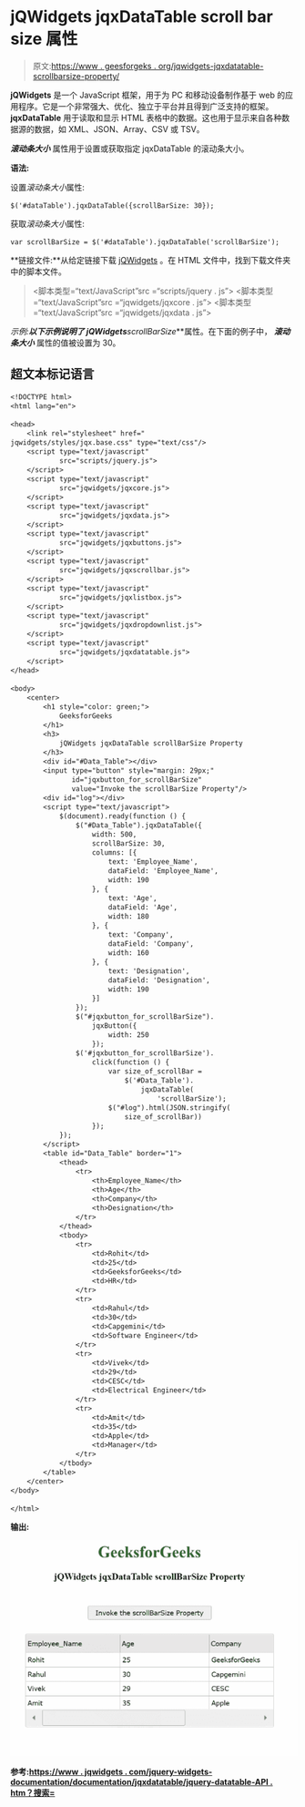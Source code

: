 # jQWidgets jqxDataTable scroll bar size 属性

> 原文:[https://www . geesforgeks . org/jqwidgets-jqxdatatable-scrollbarsize-property/](https://www.geeksforgeeks.org/jqwidgets-jqxdatatable-scrollbarsize-property/)

**jQWidgets** 是一个 JavaScript 框架，用于为 PC 和移动设备制作基于 web 的应用程序。它是一个非常强大、优化、独立于平台并且得到广泛支持的框架。 **jqxDataTable** 用于读取和显示 HTML 表格中的数据。这也用于显示来自各种数据源的数据，如 XML、JSON、Array、CSV 或 TSV。

***滚动条大小*** 属性用于设置或获取指定 jqxDataTable 的滚动条大小。

**语法:**

设置*滚动条大小*属性:

```
$('#dataTable').jqxDataTable({scrollBarSize: 30});  
```

获取*滚动条大小*属性:

```
var scrollBarSize = $('#dataTable').jqxDataTable('scrollBarSize'); 
```

**链接文件:**从给定链接下载 [jQWidgets](https://www.jqwidgets.com/download/) 。在 HTML 文件中，找到下载文件夹中的脚本文件。

> <link rel="”stylesheet”" href="”jqwidgets/styles/jqx.base.css”" type="”text/css”">
> <脚本类型=“text/JavaScript”src =“scripts/jquery . js”></script>
> <脚本类型=“text/JavaScript”src =“jqwidgets/jqxcore . js”></script>
> <脚本类型=“text/JavaScript”src =“jqwidgets/jqxdata . js”>

**示例:**以下示例说明了 jQWidgets***scrollBarSize***属性。在下面的例子中， ***滚动条大小*** 属性的值被设置为 30。

## 超文本标记语言

```
<!DOCTYPE html>
<html lang="en">

<head>
    <link rel="stylesheet" href="
jqwidgets/styles/jqx.base.css" type="text/css"/>
    <script type="text/javascript" 
            src="scripts/jquery.js">
    </script>
    <script type="text/javascript" 
            src="jqwidgets/jqxcore.js">
    </script>
    <script type="text/javascript" 
            src="jqwidgets/jqxdata.js">
    </script>
    <script type="text/javascript" 
            src="jqwidgets/jqxbuttons.js">
    </script>
    <script type="text/javascript" 
            src="jqwidgets/jqxscrollbar.js">
    </script>
    <script type="text/javascript" 
            src="jqwidgets/jqxlistbox.js">
    </script>
    <script type="text/javascript" 
            src="jqwidgets/jqxdropdownlist.js">
    </script>
    <script type="text/javascript" 
            src="jqwidgets/jqxdatatable.js">
    </script>
</head>

<body>
    <center>
        <h1 style="color: green;">
            GeeksforGeeks
        </h1>
        <h3>
            jQWidgets jqxDataTable scrollBarSize Property
        </h3>
        <div id="#Data_Table"></div>
        <input type="button" style="margin: 29px;" 
               id="jqxbutton_for_scrollBarSize"
               value="Invoke the scrollBarSize Property"/>
        <div id="log"></div>
        <script type="text/javascript">
            $(document).ready(function () {
                $("#Data_Table").jqxDataTable({
                    width: 500,
                    scrollBarSize: 30,
                    columns: [{
                        text: 'Employee_Name',
                        dataField: 'Employee_Name',
                        width: 190
                    }, {
                        text: 'Age',
                        dataField: 'Age',
                        width: 180
                    }, {
                        text: 'Company',
                        dataField: 'Company',
                        width: 160
                    }, {
                        text: 'Designation',
                        dataField: 'Designation',
                        width: 190
                    }]
                });
                $("#jqxbutton_for_scrollBarSize").
                    jqxButton({
                        width: 250
                    });
                $('#jqxbutton_for_scrollBarSize').
                    click(function () {
                        var size_of_scrollBar =
                            $('#Data_Table').
                                jqxDataTable(
                                    'scrollBarSize');
                        $("#log").html(JSON.stringify(
                            size_of_scrollBar))
                    });
            });
        </script>
        <table id="Data_Table" border="1">
            <thead>
                <tr>
                    <th>Employee_Name</th>
                    <th>Age</th>
                    <th>Company</th>
                    <th>Designation</th>
                </tr>
            </thead>
            <tbody>
                <tr>
                    <td>Rohit</td>
                    <td>25</td>
                    <td>GeeksforGeeks</td>
                    <td>HR</td>
                </tr>
                <tr>
                    <td>Rahul</td>
                    <td>30</td>
                    <td>Capgemini</td>
                    <td>Software Engineer</td>
                </tr>
                <tr>
                    <td>Vivek</td>
                    <td>29</td>
                    <td>CESC</td>
                    <td>Electrical Engineer</td>
                </tr>
                <tr>
                    <td>Amit</td>
                    <td>35</td>
                    <td>Apple</td>
                    <td>Manager</td>
                </tr>
            </tbody>
        </table>
    </center>
</body>

</html>
```

**输出:**

![](img/015e3ea0191787b71934ee1193040c0a.png)

**参考:**[**https://www . jqwidgets . com/jquery-widgets-documentation/documentation/jqxdatatable/jquery-datatable-API . htm？搜索=**](https://www.jqwidgets.com/jquery-widgets-documentation/documentation/jqxdatatable/jquery-datatable-api.htm?search=)